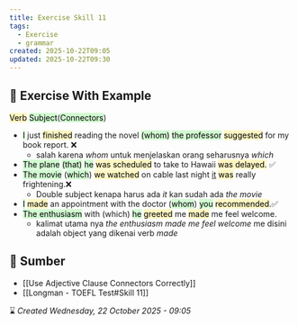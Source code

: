 ```yaml
---
title: Exercise Skill 11
tags:
  - Exercise
  - grammar
created: 2025-10-22T09:05
updated: 2025-10-22T09:30
---
```

## 💪 Exercise With Example
<mark style="background: #FFF3A3A6;">Verb</mark> <mark style="background: #BBFABBA6;">Subject</mark>(<mark style="background: #BBFABBA6;">Connectors</mark>)
-  <mark style="background: #BBFABBA6;">I</mark> just <mark style="background: #FFF3A3A6;">finished</mark> reading the novel <mark style="background: #BBFABBA6;">(whom)</mark> <mark style="background: #BBFABBA6;">the professor</mark> <mark style="background: #FFF3A3A6;">suggested</mark> for my book report. ❌
	- salah karena *whom* untuk menjelaskan orang seharusnya *which*
- <mark style="background: #BBFABBA6;">The plane</mark> <mark style="background: #BBFABBA6;">(that)</mark> <mark style="background: #BBFABBA6;">he</mark> <mark style="background: #FFF3A3A6;">was scheduled</mark> to take to Hawaii <mark style="background: #FFF3A3A6;">was delayed.</mark> ✅
- <mark style="background: #BBFABBA6;">The movie</mark> (<mark style="background: #BBFABBA6;">which</mark>) <mark style="background: #FFF3A3A6;">we watched</mark>  on cable last night <u>it</u> <mark style="background: #FFF3A3A6;">was</mark> really frightening.❌
	- Double subject kenapa harus ada *it* kan sudah ada *the movie*
- <mark style="background: #BBFABBA6;">I</mark> <mark style="background: #FFF3A3A6;">made</mark> an appointment with the doctor (<mark style="background: #BBFABBA6;">whom</mark>) <mark style="background: #BBFABBA6;">you</mark> <mark style="background: #FFF3A3A6;">recommended</mark>.✅
- <mark style="background: #BBFABBA6;">The enthusiasm</mark> with (which) <mark style="background: #BBFABBA6;">he</mark> <mark style="background: #FFF3A3A6;">greeted</mark> me <mark style="background: #FFF3A3A6;">made</mark> me feel welcome.
	- kalimat utama nya *the enthusiasm made me feel welcome* me disini adalah object yang dikenai verb *made*


## 🔗 Sumber
- [[Use Adjective Clause Connectors Correctly]]
- [[Longman - TOEFL Test#Skill 11]]


⌛ *Created Wednesday, 22 October 2025 - 09:05*